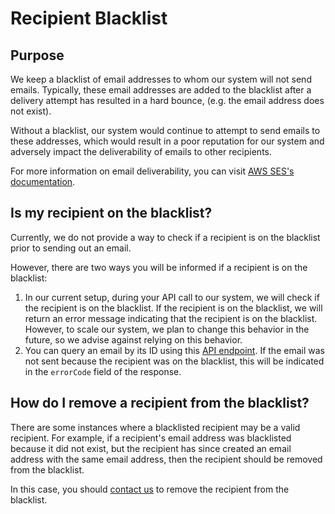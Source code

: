# Recipient Blacklist

## Purpose

We keep a blacklist of email addresses to whom our system will not send emails. Typically, these email addresses are added to the blacklist after a delivery attempt has resulted in a hard bounce, (e.g. the email address does not exist).

Without a blacklist, our system would continue to attempt to send emails to these addresses, which would result in a poor reputation for our system and adversely impact the deliverability of emails to other recipients.

For more information on email deliverability, you can visit [AWS SES's documentation](https://docs.aws.amazon.com/ses/latest/dg/send-email-concepts-deliverability.html).

## Is my recipient on the blacklist?

Currently, we do not provide a way to check if a recipient is on the blacklist prior to sending out an email.

However, there are two ways you will be informed if a recipient is on the blacklist:

1. In our current setup, during your API call to our system, we will check if the recipient is on the blacklist. If the recipient is on the blacklist, we will return an error message indicating that the recipient is on the blacklist. However, to scale our system, we plan to change this behavior in the future, so we advise against relying on this behavior.
2. You can query an email by its ID using this [API endpoint](../get-email-by-id-api.md). If the email was not sent because the recipient was on the blacklist, this will be indicated in the `errorCode` field of the response.

## How do I remove a recipient from the blacklist?

There are some instances where a blacklisted recipient may be a valid recipient. For example, if a recipient's email address was blacklisted because it did not exist, but the recipient has since created an email address with the same email address, then the recipient should be removed from the blacklist.

In this case, you should [contact us](https://go.gov.sg/postman-contact-us) to remove the recipient from the blacklist.
